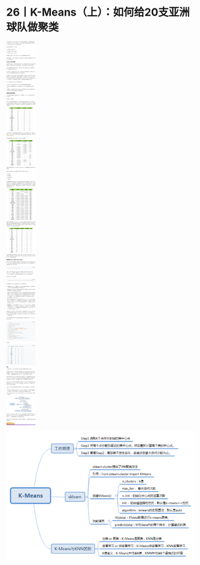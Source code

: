 # 26丨K-Means（上）：如何给20支亚洲球队做聚类

![image-20210527154248212](img/26K-Means（上）：如何给20支亚洲球队做聚类/image-20210527154248212.png)



![img](img/26K-Means（上）：如何给20支亚洲球队做聚类/eb60546c6a3d9bc6a1538049c26723c5.png)

